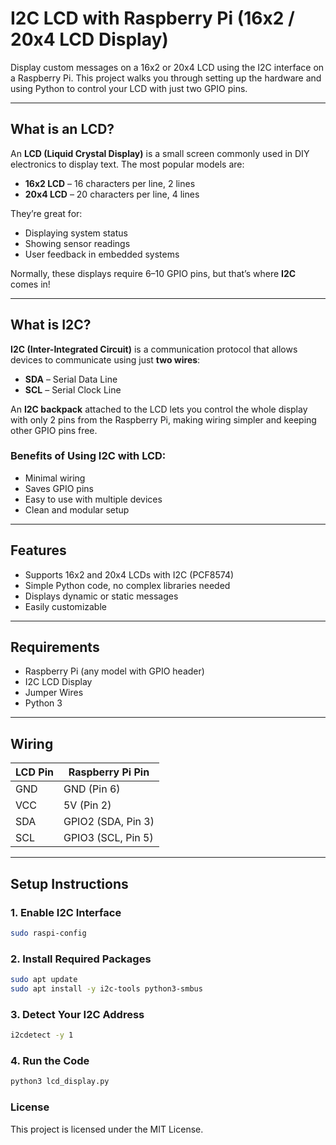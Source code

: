 # I2C LCD with Raspberry Pi (16x2 / 20x4 LCD Display)

Display custom messages on a 16x2 or 20x4 LCD using the I2C interface on a Raspberry Pi. This project walks you through setting up the hardware and using Python to control your LCD with just two GPIO pins.

---

## What is an LCD?

An **LCD (Liquid Crystal Display)** is a small screen commonly used in DIY electronics to display text. The most popular models are:

- **16x2 LCD** – 16 characters per line, 2 lines
- **20x4 LCD** – 20 characters per line, 4 lines

They’re great for:
- Displaying system status
- Showing sensor readings
- User feedback in embedded systems

Normally, these displays require 6–10 GPIO pins, but that’s where **I2C** comes in!

---

## What is I2C?

**I2C (Inter-Integrated Circuit)** is a communication protocol that allows devices to communicate using just **two wires**:

- **SDA** – Serial Data Line
- **SCL** – Serial Clock Line

An **I2C backpack** attached to the LCD lets you control the whole display with only 2 pins from the Raspberry Pi, making wiring simpler and keeping other GPIO pins free.

### Benefits of Using I2C with LCD:
- Minimal wiring
- Saves GPIO pins
- Easy to use with multiple devices
- Clean and modular setup

---

## Features

- Supports 16x2 and 20x4 LCDs with I2C (PCF8574)
- Simple Python code, no complex libraries needed
- Displays dynamic or static messages
- Easily customizable

---

## Requirements

- Raspberry Pi (any model with GPIO header)
- I2C LCD Display 
- Jumper Wires
- Python 3

---

## Wiring

| LCD Pin | Raspberry Pi Pin    |
|---------|---------------------|
| GND     | GND (Pin 6)         |
| VCC     | 5V (Pin 2)          |
| SDA     | GPIO2 (SDA, Pin 3)  |
| SCL     | GPIO3 (SCL, Pin 5)  |

---

## Setup Instructions

### 1. Enable I2C Interface

```bash
sudo raspi-config
```
### 2. Install Required Packages

```bash
sudo apt update
sudo apt install -y i2c-tools python3-smbus
```

### 3. Detect Your I2C Address

```bash
i2cdetect -y 1
```
### 4. Run the Code

```bash
python3 lcd_display.py
```

### License
This project is licensed under the MIT License.
